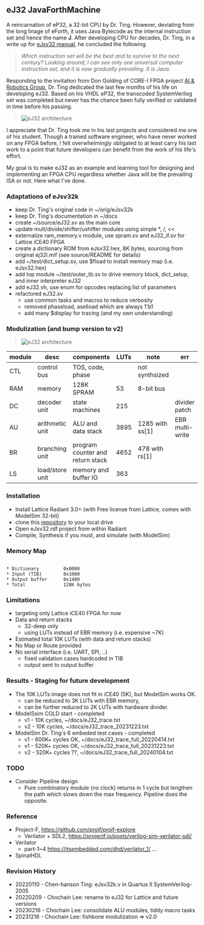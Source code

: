 ## eJ32 JavaForthMachine

A reincarnation of eP32, a 32-bit CPU by Dr. Ting. However, deviating from the long linage of eForth, it uses Java Bytecode as the internal instruction set and hence the name **J**. After developing CPU for decades, Dr. Ting, in a write up for [eJsv32 manual](https://chochain.github.io/eJsv32/docs/JVM_manual.pdf), he concluded the following

>
> *Which instruction set will be the best and to survive to the next century? Looking around, I can see only one universal computer instruction set, and it is now gradually prevailing. It is Java.*
>

Responding to the invitation from Don Golding of CORE-I FPGA project [AI & Robotics Group](https://www.facebook.com/groups/1304548976637542), Dr. Ting dedicated the last few months of his life on developing eJ32. Based on his VHDL eP32, the transcoded SystemVerilog set was completed but never has the chance been fully verified or validated in time before his passing.

> ![eJ32 architecture](https://chochain.github.io/eJsv32/docs/eJ32_arch.png)

I appreciate that Dr. Ting took me in his last projects and considered me one of his student. Though a trained software engineer, who have never worked on any FPGA before, I felt overwhelmingly obligated to at least carry his last work to a point that future developers can benefit from the work of his life's effort.

My goal is to make eJ32 as an example and learning tool for designing and implementing an FPGA CPU regardless whether Java will be the prevailing ISA or not. Here what I've done.

### Adaptations of eJsv32k
* keep Dr. Ting's original code in ~/orig/eJsv32k
* keep Dr. Ting's documentation in ~/docs
* create ~/source/eJ32.sv as the main core
* update mult/divide/shifter/ushifter modules using simple *, /, <<
* externalize ram_memory.v module, use spram.sv and eJ32_if.sv for Lattice iCE40 FPGA
* create a dictionary ROM from eJsv32.hex, 8K bytes, sourcing from original ej32i.mif (see source/README for details)
* add ~/test/dict_setup.sv, use $fload to install memory map (i.e. eJsv32.hex)
* add top module ~/test/outer_tb.sv to drive memory block, dict_setup, and inner interpreter eJ32
* add eJ32.vh, use enum for opcodes replacing list of parameters
* refactored eJ32.sv
  + use common tasks and macros to reduce verbosity
  + removed phaseload, aselload which are always 1'b1
  + add many $display for tracing (and my own understanding)
  
### Modulization (and bump version to v2)
  > ![eJ32 architecture](https://chochain.github.io/eJsv32/docs/eJ32_v2_blocks.png)
  
  |module|desc|components|LUTs|note|err|
  |--|--|--|--|--|--|
  |CTL|control bus|TOS, code, phase||not synthsized||
  |RAM|memory|128K SPRAM|53|8-bit bus||
  |DC|decoder unit|state machines|215||divider patch|
  |AU|arithmetic unit|ALU and data stack|3895|1285 with ss[1]|EBR multi-write|
  |BR|branching unit|program counter and return stack|4652|478 with rs[1]||
  |LS|load/store unit|memory and buffer IO|363|||

### Installation
* Install Lattice Radiant 3.0+ (with Free license from Lattice, comes with ModelSim 32-bit)
* clone this [repository](git@github.com:chochain/eJsv32.git) to your local drive
* Open eJsv32.rdf project from within Radiant
* Compile, Synthesis if you must, and simulate (with ModelSim)

### Memory Map
<code>
* Dictionary         0x0000
* Input (TIB)        0x1000
* Output buffer      0x1400
* Total              128K bytes
</code>

### Limitations
* targeting only Lattice iCE40 FPGA for now
* Data and return stacks
  * 32-deep only
  * using LUTs instead of EBR memory (i.e. expensive ~7K)
* Estimated total 10K LUTs (with data and return stacks)
* No Map or Route provided
* No serial interface (i.e. UART, SPI, ..)
  * fixed validation cases hardcoded in TIB
  * output sent to output buffer

### Results - Staging for future development
* The 10K LUTs image does not fit in iCE40 (5K), but ModelSim works OK.
  + can be reduced to 3K LUTs with EBR memory,
  + can be further reduced to 2K LUTs with hardware divider.
* ModelSsim COLD start - completed
  + v1 - 10K cycles, ~/docs/eJ32_trace.txt
  + v2 - 10K cycles, ~/docs/eJ32_trace_20231223.txt
* ModelSim Dr. Ting's 6 embeded test cases - completed
  + v1 - 600K+ cycles OK, ~/docs/eJ32_trace_full_20220414.txt
  + v1 - 520K+ cycles OK, ~/docs/eJ32_trace_full_20231223.txt
  + v2 - 520K+ cycles ??, ~/docs/eJ32_trace_full_20240104.txt

### TODO
* Consider Pipeline design
  + Pure combinatory module (no clock) returns in 1 cycle but lengthen the path which slows down the max frequency. Pipeline does the opposite.

### Reference
* Project-F, https://github.com/projf/projf-explore
  + Verilator + SDL2, https://projectf.io/posts/verilog-sim-verilator-sdl/
* Verilator
  + part-1~4 https://itsembedded.com/dhd/verilator_1/ ...
* SpinalHDL

### Revision History
* 20220110 - Chen-hanson Ting: eJsv32k.v in Quartus II SystemVerilog-2005
* 20220209 - Chochain Lee: rename to eJ32 for Lattice and future versions
* 20230216 - Chochain Lee: consolidate ALU modules, tiddy macro tasks
* 20231216 - Chochain Lee: fishbone modulization => v2.0
